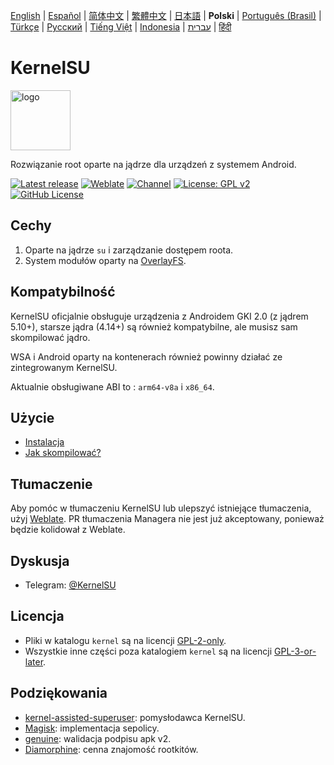 [English](README.md) | [Español](README_ES.md) | [简体中文](README_CN.md) | [繁體中文](README_TW.md) | [日本語](README_JP.md) | **Polski** | [Português (Brasil)](README_PT-BR.md) | [Türkçe](README_TR.md) | [Русский](README_RU.md) | [Tiếng Việt](README_VI.md) | [Indonesia](README_ID.md) | [עברית](README_IW.md) | [हिंदी](README_IN.md)

# KernelSU

<img src="https://kernelsu.org/logo.png" style="width: 96px;" alt="logo">

Rozwiązanie root oparte na jądrze dla urządzeń z systemem Android.

[![Latest release](https://img.shields.io/github/v/release/tiann/KernelSU?label=Release&logo=github)](https://github.com/tiann/KernelSU/releases/latest)
[![Weblate](https://img.shields.io/badge/Localization-Weblate-teal?logo=weblate)](https://hosted.weblate.org/engage/kernelsu)
[![Channel](https://img.shields.io/badge/Follow-Telegram-blue.svg?logo=telegram)](https://t.me/KernelSU)
[![License: GPL v2](https://img.shields.io/badge/License-GPL%20v2-orange.svg?logo=gnu)](https://www.gnu.org/licenses/old-licenses/gpl-2.0.en.html)
[![GitHub License](https://img.shields.io/github/license/tiann/KernelSU?logo=gnu)](/LICENSE)

## Cechy

1. Oparte na jądrze `su` i zarządzanie dostępem roota.
2. System modułów oparty na [OverlayFS](https://en.wikipedia.org/wiki/OverlayFS).

## Kompatybilność

KernelSU oficjalnie obsługuje urządzenia z Androidem GKI 2.0 (z jądrem 5.10+), starsze jądra (4.14+) są również kompatybilne, ale musisz sam skompilować jądro.

WSA i Android oparty na kontenerach również powinny działać ze zintegrowanym KernelSU.

Aktualnie obsługiwane ABI to : `arm64-v8a` i `x86_64`.

## Użycie

- [Instalacja](https://kernelsu.org/guide/installation.html)
- [Jak skompilować?](https://kernelsu.org/guide/how-to-build.html)

## Tłumaczenie

Aby pomóc w tłumaczeniu KernelSU lub ulepszyć istniejące tłumaczenia, użyj [Weblate](https://hosted.weblate.org/engage/kernelsu/). PR tłumaczenia Managera nie jest już akceptowany, ponieważ będzie kolidował z Weblate.

## Dyskusja

- Telegram: [@KernelSU](https://t.me/KernelSU)

## Licencja

- Pliki w katalogu `kernel` są na licencji [GPL-2-only](https://www.gnu.org/licenses/old-licenses/gpl-2.0.en.html).
- Wszystkie inne części poza katalogiem `kernel` są na licencji [GPL-3-or-later](https://www.gnu.org/licenses/gpl-3.0.html).

## Podziękowania

- [kernel-assisted-superuser](https://git.zx2c4.com/kernel-assisted-superuser/about/): pomysłodawca KernelSU.
- [Magisk](https://github.com/topjohnwu/Magisk): implementacja sepolicy.
- [genuine](https://github.com/brevent/genuine/): walidacja podpisu apk v2.
- [Diamorphine](https://github.com/m0nad/Diamorphine): cenna znajomość rootkitów.
